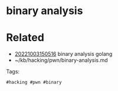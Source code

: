 # binary analysis

# Related

- [20221003150516](/zet/20221003150516/README.md) binary analysis golang
- ~/kb/hacking/pwn/binary-analysis.md

Tags:

    #hacking #pwn #binary 
